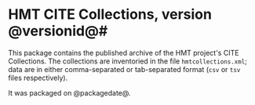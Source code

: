 # HMT CITE Collections, version @versionid@#

This package contains the published archive of the HMT project's CITE Collections.  The collections are inventoried in the file `hmtcollections.xml`;  data are in either comma-separated or tab-separated format (`csv` or `tsv` files respectively).


It was packaged on @packagedate@.


